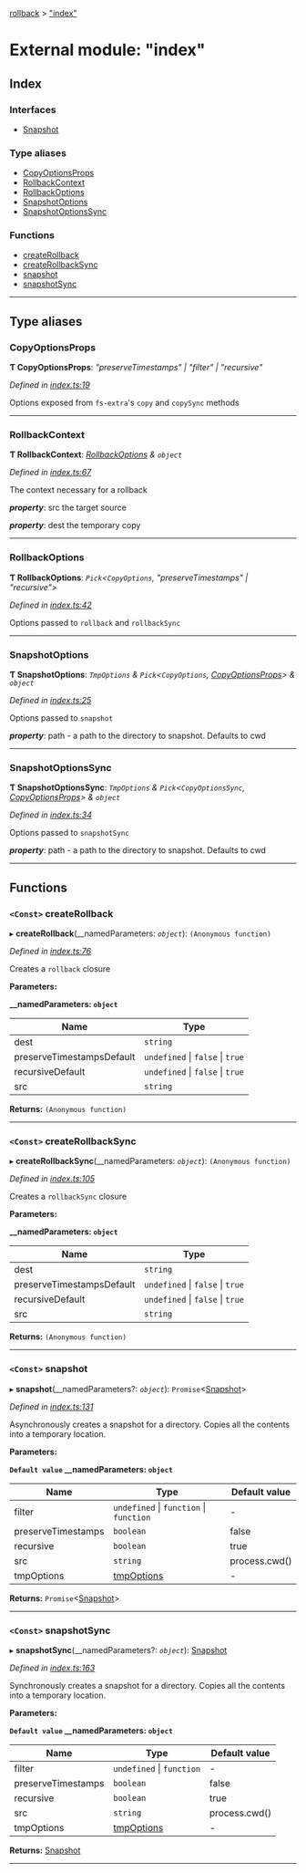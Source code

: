 [rollback](../README.md) > ["index"](../modules/_index_.md)

# External module: "index"

## Index

### Interfaces

* [Snapshot](../interfaces/_index_.snapshot.md)

### Type aliases

* [CopyOptionsProps](_index_.md#copyoptionsprops)
* [RollbackContext](_index_.md#rollbackcontext)
* [RollbackOptions](_index_.md#rollbackoptions)
* [SnapshotOptions](_index_.md#snapshotoptions)
* [SnapshotOptionsSync](_index_.md#snapshotoptionssync)

### Functions

* [createRollback](_index_.md#createrollback)
* [createRollbackSync](_index_.md#createrollbacksync)
* [snapshot](_index_.md#snapshot-1)
* [snapshotSync](_index_.md#snapshotsync)

---

## Type aliases

<a id="copyoptionsprops"></a>

###  CopyOptionsProps

**Ƭ CopyOptionsProps**: *"preserveTimestamps" \| "filter" \| "recursive"*

*Defined in [index.ts:19](https://github.com/JustinLivi/rollback/blob/cce2349/src/index.ts#L19)*

Options exposed from `fs-extra`'s `copy` and `copySync` methods

___
<a id="rollbackcontext"></a>

###  RollbackContext

**Ƭ RollbackContext**: *[RollbackOptions](_index_.md#rollbackoptions) & `object`*

*Defined in [index.ts:67](https://github.com/JustinLivi/rollback/blob/cce2349/src/index.ts#L67)*

The context necessary for a rollback

*__property__*: src the target source

*__property__*: dest the temporary copy

___
<a id="rollbackoptions"></a>

###  RollbackOptions

**Ƭ RollbackOptions**: *`Pick`<`CopyOptions`, "preserveTimestamps" \| "recursive">*

*Defined in [index.ts:42](https://github.com/JustinLivi/rollback/blob/cce2349/src/index.ts#L42)*

Options passed to `rollback` and `rollbackSync`

___
<a id="snapshotoptions"></a>

###  SnapshotOptions

**Ƭ SnapshotOptions**: *`TmpOptions` & `Pick`<`CopyOptions`, [CopyOptionsProps](_index_.md#copyoptionsprops)> & `object`*

*Defined in [index.ts:25](https://github.com/JustinLivi/rollback/blob/cce2349/src/index.ts#L25)*

Options passed to `snapshot`

*__property__*: path - a path to the directory to snapshot. Defaults to cwd

___
<a id="snapshotoptionssync"></a>

###  SnapshotOptionsSync

**Ƭ SnapshotOptionsSync**: *`TmpOptions` & `Pick`<`CopyOptionsSync`, [CopyOptionsProps](_index_.md#copyoptionsprops)> & `object`*

*Defined in [index.ts:34](https://github.com/JustinLivi/rollback/blob/cce2349/src/index.ts#L34)*

Options passed to `snapshotSync`

*__property__*: path - a path to the directory to snapshot. Defaults to cwd

___

## Functions

<a id="createrollback"></a>

### `<Const>` createRollback

▸ **createRollback**(__namedParameters: *`object`*): `(Anonymous function)`

*Defined in [index.ts:76](https://github.com/JustinLivi/rollback/blob/cce2349/src/index.ts#L76)*

Creates a `rollback` closure

**Parameters:**

**__namedParameters: `object`**

| Name | Type |
| ------ | ------ |
| dest | `string` |
| preserveTimestampsDefault | `undefined` \| `false` \| `true` |
| recursiveDefault | `undefined` \| `false` \| `true` |
| src | `string` |

**Returns:** `(Anonymous function)`

___
<a id="createrollbacksync"></a>

### `<Const>` createRollbackSync

▸ **createRollbackSync**(__namedParameters: *`object`*): `(Anonymous function)`

*Defined in [index.ts:105](https://github.com/JustinLivi/rollback/blob/cce2349/src/index.ts#L105)*

Creates a `rollbackSync` closure

**Parameters:**

**__namedParameters: `object`**

| Name | Type |
| ------ | ------ |
| dest | `string` |
| preserveTimestampsDefault | `undefined` \| `false` \| `true` |
| recursiveDefault | `undefined` \| `false` \| `true` |
| src | `string` |

**Returns:** `(Anonymous function)`

___
<a id="snapshot-1"></a>

### `<Const>` snapshot

▸ **snapshot**(__namedParameters?: *`object`*): `Promise`<[Snapshot](../interfaces/_index_.snapshot.md)>

*Defined in [index.ts:131](https://github.com/JustinLivi/rollback/blob/cce2349/src/index.ts#L131)*

Asynchronously creates a snapshot for a directory. Copies all the contents into a temporary location.

**Parameters:**

**`Default value` __namedParameters: `object`**

| Name | Type | Default value |
| ------ | ------ | ------ |
| filter | `undefined` \| `function` \| `function` | - |
| preserveTimestamps | `boolean` | false |
| recursive | `boolean` | true |
| src | `string` |  process.cwd() |
| tmpOptions | [tmpOptions]() | - |

**Returns:** `Promise`<[Snapshot](../interfaces/_index_.snapshot.md)>

___
<a id="snapshotsync"></a>

### `<Const>` snapshotSync

▸ **snapshotSync**(__namedParameters?: *`object`*): [Snapshot](../interfaces/_index_.snapshot.md)

*Defined in [index.ts:163](https://github.com/JustinLivi/rollback/blob/cce2349/src/index.ts#L163)*

Synchronously creates a snapshot for a directory. Copies all the contents into a temporary location.

**Parameters:**

**`Default value` __namedParameters: `object`**

| Name | Type | Default value |
| ------ | ------ | ------ |
| filter | `undefined` \| `function` | - |
| preserveTimestamps | `boolean` | false |
| recursive | `boolean` | true |
| src | `string` |  process.cwd() |
| tmpOptions | [tmpOptions]() | - |

**Returns:** [Snapshot](../interfaces/_index_.snapshot.md)

___

